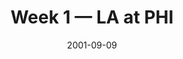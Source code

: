 ---
layout: game
title: Week 1 — LA at PHI
season: 2001
game_id: 2001_01_STL_PHI
week: 1
date: 2001-09-09
home_team: PHI
away_team: LA
final_home: 
final_away: 
pbp_url: /assets/data/pbp/2001/2001_01_STL_PHI.csv.gz
---